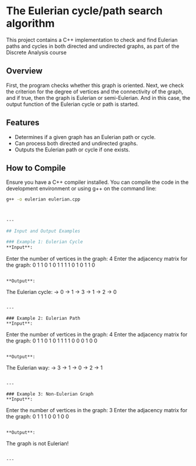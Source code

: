 # The Eulerian cycle/path search algorithm

This project contains a C++ implementation to check and find Eulerian paths and cycles in both directed and undirected graphs, as part of the Discrete Analysis course

## Overview

First, the program checks whether this graph is oriented. Next, we check the criterion for the degree of vertices and the connectivity of the graph, and if true, then the graph is Eulerian or semi-Eulerian. And in this case, the output function of the Eulerian cycle or path is started.

## Features

- Determines if a given graph has an Eulerian path or cycle.
- Can process both directed and undirected graphs.
- Outputs the Eulerian path or cycle if one exists.


## How to Compile

Ensure you have a C++ compiler installed. You can compile the code in the development environment or using  g++ on the command line:

```bash
g++ -o eulerian eulerian.cpp



---

## Input and Output Examples

### Example 1: Eulerian Cycle
**Input**:
```
Enter the number of vertices in the graph: 4
Enter the adjacency matrix for the graph:
0 1 1 0
1 0 1 1
1 1 0 1
0 1 1 0
```

**Output**:
```
The Eulerian cycle: -> 0 -> 1 -> 3 -> 1 -> 2 -> 0
```

---

### Example 2: Eulerian Path
**Input**:
```
Enter the number of vertices in the graph: 4
Enter the adjacency matrix for the graph:
0 1 1 0
1 0 1 1
1 1 0 0
0 1 0 0
```

**Output**:
```
The Eulerian way: -> 3 -> 1 -> 0 -> 2 -> 1
```

---

### Example 3: Non-Eulerian Graph
**Input**:
```
Enter the number of vertices in the graph: 3
Enter the adjacency matrix for the graph:
0 1 1
1 0 0
1 0 0
```

**Output**:
```
The graph is not Eulerian!
```

---
